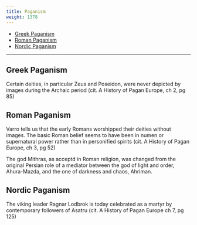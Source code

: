 ```yaml
---
title: Paganism
weight: 1378
---
```


<!-- vim-markdown-toc GFM -->

* [Greek Paganism](#greek-paganism)
* [Roman Paganism](#roman-paganism)
* [Nordic Paganism](#nordic-paganism)

<!-- vim-markdown-toc -->

----------------

## Greek Paganism

Certain deities, in particular Zeus and Poseidon, were never depicted by images 
during the Archaic period (cit. A History of Pagan Europe, ch 2, pg 85)

## Roman Paganism

Varro tells us that the early Romans worshipped their deities without images.
The basic Roman belief seems to have been in numen or supernatural power rather 
than in personified spirits (cit. A History of Pagan Europe, ch 3, pg 52)

The god Mithras, as acceptd in Roman religion, was changed from the original 
Persian role of a mediator between the god of light and order, Ahura-Mazda, and 
the one of darkness and chaos, Ahriman.

## Nordic Paganism

The viking leader Ragnar Lodbrok is today celebrated as a martyr by 
contemporary followers of Asatru (cit. A History of Pagan Europe ch 7, pg 125)
